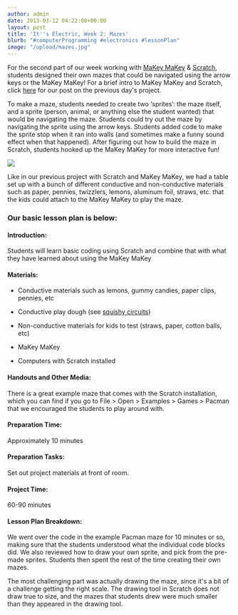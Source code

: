 ```yaml
---
author: admin
date: 2013-03-12 04:22:08+00:00
layout: post
title: 'It''s Electric, Week 2: Mazes'
blurb: "#computerProgramming #electronics #lessonPlan"
image: "/upload/mazes.jpg"
---
```


For the second part of our week working with [MaKey MaKey](http://makeymakey.com) & [Scratch](http://scratch.mit.edu), students designed their own mazes that could be navigated using the arrow keys or the MaKey MaKey! For a brief intro to MaKey MaKey and Scratch, click [here](http://9-dots.org/its-electric-week-2-fun-with-sprites/) for our post on the previous day's project.

To make a maze, students needed to create two ‘sprites’: the maze itself, and a sprite (person, animal, or anything else the student wanted) that would be navigating the maze. Students could try out the maze by navigating the sprite using the arrow keys. Students added code to make the sprite stop when it ran into walls (and sometimes make a funny sound effect when that happened). After figuring out how to build the maze in Scratch, students hooked up the MaKey MaKey for more interactive fun!

[![](http://9-dots.org/wp-uploads/2013/03/Photo-Feb-07-5-50-49-PM-reduced-1024x764.jpg)](http://9-dots.org/wp-uploads/2013/03/Photo-Feb-07-5-50-49-PM-reduced.jpg)

Like in our previous project with Scratch and MaKey MaKey, we had a table set up with a bunch of different conductive and non-conductive materials such as paper, pennies, twizzlers, lemons, aluminum foil, straws, etc. that the kids could attach to the MaKey MaKey to play the maze.


### Our basic lesson plan is below:




#### Introduction:


Students will learn basic coding using Scratch and combine that with what they have learned about using the MaKey MaKey

<!-- more -->


#### Materials:





	
  * Conductive materials such as lemons, gummy candies, paper clips, pennies, etc

	
  * Conductive play dough (see [squishy circuits](http://courseweb.stthomas.edu/apthomas/SquishyCircuits/))

	
  * Non-conductive materials for kids to test (straws, paper, cotton balls, etc)

	
  * MaKey MaKey

	
  * Computers with Scratch installed




#### Handouts and Other Media:


There is a great example maze that comes with the Scratch installation, which you can find if you go to File > Open > Examples > Games > Pacman that we encouraged the students to play around with.


#### Preparation Time:


Approximately 10 minutes


#### Preparation Tasks:


Set out project materials at front of room.


#### Project Time:


60-90 minutes


#### Lesson Plan Breakdown:


We went over the code in the example Pacman maze for 10 minutes or so, making sure that the students understood what the individual code blocks did. We also reviewed how to draw your own sprite, and pick from the pre-made sprites. Students then spent the rest of the time creating their own mazes.

The most challenging part was actually drawing the maze, since it's a bit of a challenge getting the right scale. The drawing tool in Scratch does not draw true to size, and the mazes that students drew were much smaller than they appeared in the drawing tool.
